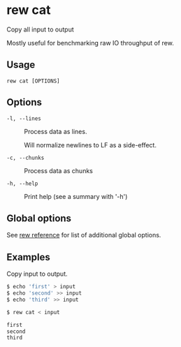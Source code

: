 # rew cat

Copy all input to output

Mostly useful for benchmarking raw IO throughput of rew.

## Usage

```
rew cat [OPTIONS]
```

## Options

<dl>

<dt><code>-l, --lines</code></dt>
<dd>

Process data as lines.

Will normalize newlines to LF as a side-effect.
</dd>

<dt><code>-c, --chunks</code></dt>
<dd>

Process data as chunks
</dd>

<dt><code>-h, --help</code></dt>
<dd>

Print help (see a summary with '-h')
</dd>
</dl>

## Global options

See [rew reference](rew.md#global-options) for list of additional global options.

## Examples

Copy input to output.

```sh
$ echo 'first' > input
$ echo 'second' >> input
$ echo 'third' >> input

$ rew cat < input

first
second
third
```
